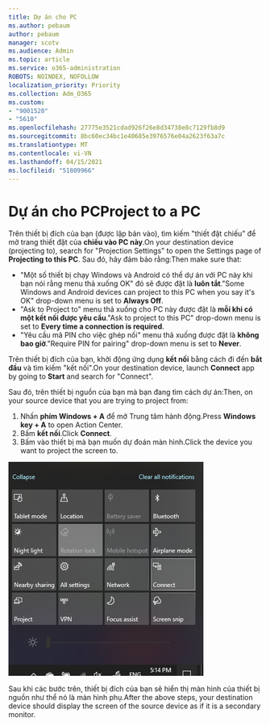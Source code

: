 ```yaml
---
title: Dự án cho PC
ms.author: pebaum
author: pebaum
manager: scotv
ms.audience: Admin
ms.topic: article
ms.service: o365-administration
ROBOTS: NOINDEX, NOFOLLOW
localization_priority: Priority
ms.collection: Adm_O365
ms.custom:
- "9001520"
- "5610"
ms.openlocfilehash: 27775e3521cdad926f26e8d34738e8c7129fb8d9
ms.sourcegitcommit: 8bc60ec34bc1e40685e3976576e04a2623f63a7c
ms.translationtype: MT
ms.contentlocale: vi-VN
ms.lasthandoff: 04/15/2021
ms.locfileid: "51809966"
---
```

# <a name="project-to-a-pc"></a><span data-ttu-id="13278-102">Dự án cho PC</span><span class="sxs-lookup"><span data-stu-id="13278-102">Project to a PC</span></span>

<span data-ttu-id="13278-103">Trên thiết bị đích của bạn (được lập bản vào), tìm kiếm "thiết đặt chiếu" để mở trang thiết đặt của **chiếu vào PC này**.</span><span class="sxs-lookup"><span data-stu-id="13278-103">On your destination device (projecting to), search for "Projection Settings" to open the Settings page of **Projecting to this PC**.</span></span> <span data-ttu-id="13278-104">Sau đó, hãy đảm bảo rằng:</span><span class="sxs-lookup"><span data-stu-id="13278-104">Then make sure that:</span></span>
- <span data-ttu-id="13278-105">"Một số thiết bị chạy Windows và Android có thể dự án với PC này khi bạn nói rằng menu thả xuống OK" đó sẽ được đặt là **luôn tắt**.</span><span class="sxs-lookup"><span data-stu-id="13278-105">"Some Windows and Android devices can project to this PC when you say it's OK" drop-down menu is set to **Always Off**.</span></span>
- <span data-ttu-id="13278-106">"Ask to Project to" menu thả xuống cho PC này được đặt là **mỗi khi có một kết nối được yêu cầu**.</span><span class="sxs-lookup"><span data-stu-id="13278-106">"Ask to project to this PC" drop-down menu is set to **Every time a connection is required**.</span></span>
- <span data-ttu-id="13278-107">"Yêu cầu mã PIN cho việc ghép nối" menu thả xuống được đặt là **không bao giờ**.</span><span class="sxs-lookup"><span data-stu-id="13278-107">"Require PIN for pairing" drop-down menu is set to **Never**.</span></span>

<span data-ttu-id="13278-108">Trên thiết bị đích của bạn, khởi động ứng dụng **kết nối** bằng cách đi đến **bắt đầu** và tìm kiếm "kết nối".</span><span class="sxs-lookup"><span data-stu-id="13278-108">On your destination device, launch **Connect** app by going to **Start** and search for "Connect".</span></span>

<span data-ttu-id="13278-109">Sau đó, trên thiết bị nguồn của bạn mà bạn đang tìm cách dự án:</span><span class="sxs-lookup"><span data-stu-id="13278-109">Then, on your source device that you are trying to project from:</span></span>

1. <span data-ttu-id="13278-110">Nhấn **phím Windows + A** để mở Trung tâm hành động.</span><span class="sxs-lookup"><span data-stu-id="13278-110">Press **Windows key + A** to open Action Center.</span></span>
2. <span data-ttu-id="13278-111">Bấm **kết nối**.</span><span class="sxs-lookup"><span data-stu-id="13278-111">Click **Connect**.</span></span>
3. <span data-ttu-id="13278-112">Bấm vào thiết bị mà bạn muốn dự đoán màn hình.</span><span class="sxs-lookup"><span data-stu-id="13278-112">Click the device you want to project the screen to.</span></span>

![Dự án cho PC](media/project-to-a-pc.png)

<span data-ttu-id="13278-114">Sau khi các bước trên, thiết bị đích của bạn sẽ hiển thị màn hình của thiết bị nguồn như thể nó là màn hình phụ.</span><span class="sxs-lookup"><span data-stu-id="13278-114">After the above steps, your destination device should display the screen of the source device as if it is a secondary monitor.</span></span>

